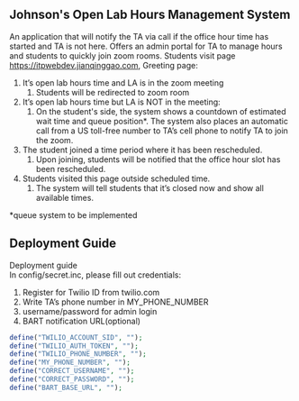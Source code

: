## Johnson's Open Lab Hours Management System

An application that will notify the TA via call if the office hour time has started and TA is not here. Offers an admin portal for TA to manage hours and students to quickly join zoom rooms.
Students visit page https://itpwebdev.jianqinggao.com,
Greeting page:


1. It’s open lab hours time and LA is in the zoom meeting 
    1. Students will be redirected to zoom room
2. It’s open lab hours time but LA is NOT in the meeting:
   1. On the student's side, the system shows a countdown of estimated wait time and queue position*. The system also places an automatic call from a US toll-free number to TA’s cell phone to notify TA to join the zoom.
3. The student joined a time period where it has been rescheduled. 
   1. Upon joining, students will be notified that the office hour slot has been rescheduled.
4. Students visited this page outside scheduled time.
   1. The system will tell students that it’s closed now and show all available times.


*queue system to be implemented

## Deployment Guide
Deployment guide \
In config/secret.inc, please fill out credentials:
1. Register for Twilio ID from twilio.com
2. Write TA’s phone number in MY_PHONE_NUMBER
3. username/password for admin login
4. BART notification URL(optional)

```php
define("TWILIO_ACCOUNT_SID", "");
define("TWILIO_AUTH_TOKEN", "");
define("TWILIO_PHONE_NUMBER", "");
define("MY_PHONE_NUMBER", "");
define("CORRECT_USERNAME", "");
define("CORRECT_PASSWORD", "");
define("BART_BASE_URL", "");
```


